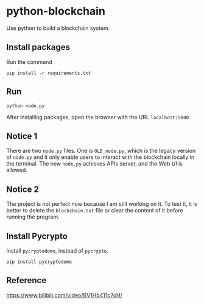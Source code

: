 # python-blockchain
Use python to build a blockchain system.
## Install packages
Run the command
```
pip install -r requirements.txt
```
## Run
```
python node.py
```
After installing packages, open the browser with the URL `localhost:5000`
## Notice 1
There are two `node.py` files. One is `OLD_node.py`, which is the legacy version of `node.py` and it only enable users to interact with the blockchain locally in the terminal. The new `node.py` achieves APIs server, and the Web UI is allowed.
## Notice 2
The project is not perfect now because I am still working on it. To test it, it is better to delete the `blockchain.txt` file or clear the content of it before running the program.
## Install Pycrypto
Install `pycryptodome`, instead of `pycrypto`.
```
pip install pycryptodome
```
## Reference
https://www.bilibili.com/video/BV1Hb411c7oH/
